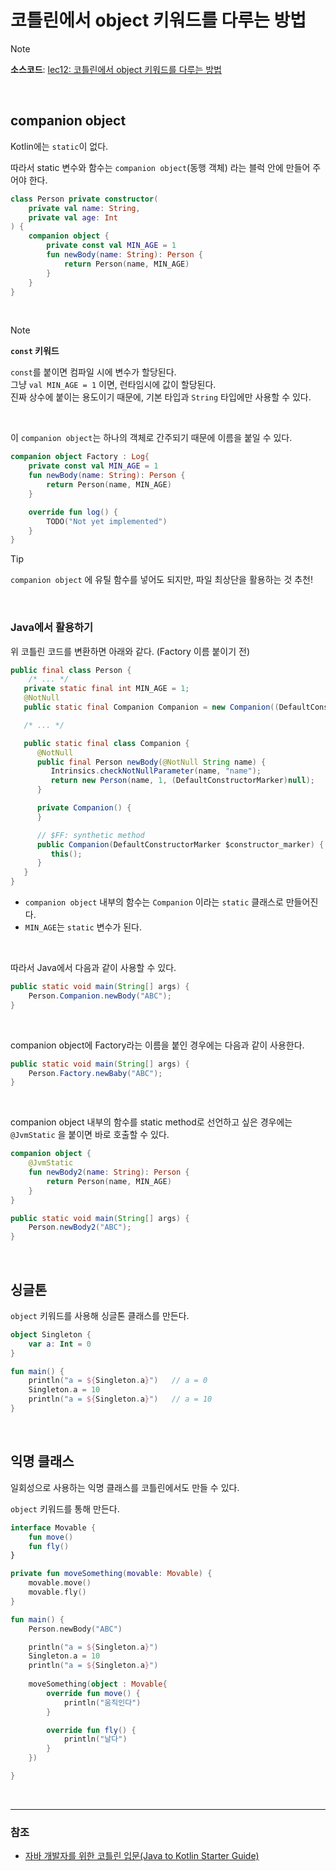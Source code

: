 # 코틀린에서 object 키워드를 다루는 방법

> [!NOTE]
> **소스코드**: 
> [lec12: 코틀린에서 object 키워드를 다루는 방법](https://github.com/cos850/java-to-kotlin-starter-guide/tree/master/src/main/kotlin/com/lannstark/lec12)


<br />

## companion object
Kotlin에는 `static`이 없다. 

따라서 static 변수와 함수는 `companion object`(동행 객체) 라는 블럭 안에 만들어 주어야 한다.


```kotlin
class Person private constructor(
    private val name: String,
    private val age: Int
) {
    companion object {
        private const val MIN_AGE = 1
        fun newBody(name: String): Person {
            return Person(name, MIN_AGE)
        }
    }
}
```

<br />

> [!NOTE]
> **`const` 키워드**
>
> `const`를 붙이면 컴파일 시에 변수가 할당된다. \
> 그냥 `val MIN_AGE = 1` 이면, 런타임시에 값이 할당된다. \
> 진짜 상수에 붙이는 용도이기 때문에, 기본 타입과 `String` 타입에만 사용할 수 있다.

<br />

이 `companion object`는 하나의 객체로 간주되기 때문에 이름을 붙일 수 있다.

```kotlin
companion object Factory : Log{
    private const val MIN_AGE = 1
    fun newBody(name: String): Person {
        return Person(name, MIN_AGE)
    }

    override fun log() {
        TODO("Not yet implemented")
    }
}
```

> [!TIP]
> `companion object` 에 유틸 함수를 넣어도 되지만, 파일 최상단을 활용하는 것 추천!

<br />

### Java에서 활용하기

위 코틀린 코드를 변환하면 아래와 같다. (Factory 이름 붙이기 전)
```java
public final class Person {
    /* ... */
   private static final int MIN_AGE = 1;
   @NotNull
   public static final Companion Companion = new Companion((DefaultConstructorMarker)null);

   /* ... */

   public static final class Companion {
      @NotNull
      public final Person newBody(@NotNull String name) {
         Intrinsics.checkNotNullParameter(name, "name");
         return new Person(name, 1, (DefaultConstructorMarker)null);
      }

      private Companion() {
      }

      // $FF: synthetic method
      public Companion(DefaultConstructorMarker $constructor_marker) {
         this();
      }
   }
}
```
- `companion object` 내부의 함수는 `Companion` 이라는 `static` 클래스로 만들어진다.
- `MIN_AGE`는 `static` 변수가 된다.

<br />

따라서 Java에서 다음과 같이 사용할 수 있다.
```java
public static void main(String[] args) {
    Person.Companion.newBody("ABC");
}
```

<br />

companion object에 Factory라는 이름을 붙인 경우에는 다음과 같이 사용한다.

```java
public static void main(String[] args) {
    Person.Factory.newBaby("ABC");
}
```

<br />

companion object 내부의 함수를 static method로 선언하고 싶은 경우에는 `@JvmStatic` 을 붙이면 바로 호출할 수 있다.

```Kotlin
companion object {
    @JvmStatic
    fun newBody2(name: String): Person {
        return Person(name, MIN_AGE)
    }
}
```

```java
public static void main(String[] args) {
    Person.newBody2("ABC");
}
```

<br />

## 싱글톤
`object` 키워드를 사용해 싱글톤 클래스를 만든다.

```kotlin
object Singleton {
    var a: Int = 0
}

fun main() {
    println("a = ${Singleton.a}")   // a = 0
    Singleton.a = 10
    println("a = ${Singleton.a}")   // a = 10
}
```

<br />

## 익명 클래스
일회성으로 사용하는 익명 클래스를 코틀린에서도 만들 수 있다.

`object` 키워드를 통해 만든다.

```kotlin
interface Movable {
    fun move()
    fun fly()
}

private fun moveSomething(movable: Movable) {
    movable.move()
    movable.fly()
}

fun main() {
    Person.newBody("ABC")

    println("a = ${Singleton.a}")
    Singleton.a = 10
    println("a = ${Singleton.a}")
    
    moveSomething(object : Movable{
        override fun move() {
            println("움직인다")
        }

        override fun fly() {
            println("날다")
        }
    })

}
```
<br />

------
### 참조
- [자바 개발자를 위한 코틀린 입문(Java to Kotlin Starter Guide)](https://www.inflearn.com/course/java-to-kotlin/dashboard)
